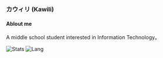 ### カウィリ (Kawili)
#### Ablout me
A middle school student interested in Information Technology。
  
![Stats](https://github-readme-stats.vercel.app/api?username=Kawili&show_icons=true&count_private=true&icon_color=FB7299&title_color=FB7299)
![Lang](https://github-readme-stats.vercel.app/api/top-langs/?username=Kawili&exclude_repo=sakura_kernel_xiaomi_sdm845,SticKernel_sdm845&layout=compact&title_color=FB7299)
